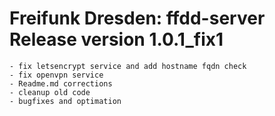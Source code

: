# Freifunk Dresden: ffdd-server Release version 1.0.1_fix1

	- fix letsencrypt service and add hostname fqdn check
	- fix openvpn service
	- Readme.md corrections
	- cleanup old code
	- bugfixes and optimation
